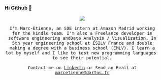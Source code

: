 ### Hi Github 👋

<p align="center">
  <img src="https://media.giphy.com/media/l0HlHFRbmaZtBRhXG/source.gif">
  <br><br>
  <samp>
I'm Marc-Etienne, an SDE intern at Amazon Madrid working for the kindle team. I'm also a Freelance developer in software engineering andData Analysis / Visualization.
In 5th year engineering school at ESILV France and double making a degree with a business school (EMLV).
I learn a lot by myself and I like to test new programming languages ​​to see their potential.  
     <br><br>Contact me on <a href="https://www.linkedin.com/in/marcetiennedartus/">Linkedin</a> or Send an Email at <a href="mailto:marcetienne@dartus.fr">marcetienne@dartus.fr</a>
  </samp>
</p>

<!--
**medartus/medartus** is a ✨ _special_ ✨ repository because its `README.md` (this file) appears on your GitHub profile.

Here are some ideas to get you started:

- 🔭 I’m currently working on ...
- 🌱 I’m currently learning ...
- 👯 I’m looking to collaborate on ...
- 🤔 I’m looking for help with ...
- 💬 Ask me about ...
- 📫 How to reach me: ...
- 😄 Pronouns: ...
- ⚡ Fun fact: ...
-->
